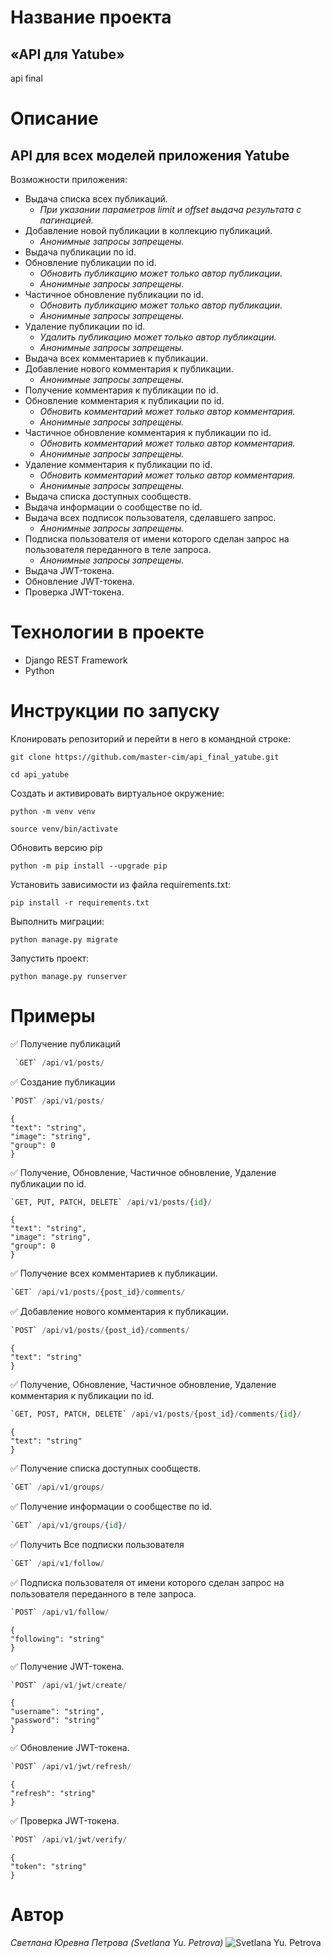 # Название проекта 
## «API для Yatube»
api final
# Описание
## API для всех моделей приложения Yatube
Возможности приложения:
- Выдача списка всех публикаций. 
    - _При указании параметров limit и offset выдача  результата с пагинацией._
- Добавление новой публикации в коллекцию публикаций. 
    - _Анонимные запросы запрещены._
- Выдача публикации по id.
- Обновление публикации по id. 
    - _Обновить публикацию может только автор публикации._
    - _Анонимные запросы запрещены._
- Частичное обновление публикации по id.
    - _Обновить публикацию может только автор публикации._
    - _Анонимные запросы запрещены._
- Удаление публикации по id.
    - _Удалить публикацию может только автор публикации._
    - _Анонимные запросы запрещены._
- Выдача всех комментариев к публикации.
- Добавление нового комментария к публикации.
    - _Анонимные запросы запрещены._
- Получение комментария к публикации по id.
- Обновление комментария к публикации по id.
    - _Обновить комментарий может только автор комментария._
    -  _Анонимные запросы запрещены._
- Частичное обновление комментария к публикации по id.
    - _Обновить комментарий может только автор комментария._
    - _Анонимные запросы запрещены._
- Удаление комментария к публикации по id.
    - _Обновить комментарий может только автор комментария._
    - _Анонимные запросы запрещены._
- Выдача списка доступных сообществ.
- Выдача информации о сообществе по id.
- Выдача всех подписок пользователя, сделавшего запрос.
    - _Анонимные запросы запрещены._
- Подписка пользователя от имени которого сделан запрос на пользователя переданного в теле запроса.
    - _Анонимные запросы запрещены._
- Выдача JWT-токена.
- Обновление JWT-токена.
- Проверка JWT-токена.
# Технологии в проекте
- Django REST Framework
- Python
# Инструкции по запуску
Клонировать репозиторий и перейти в него в командной строке:

```
git clone https://github.com/master-cim/api_final_yatube.git
```

```
cd api_yatube
```

Cоздать и активировать виртуальное окружение:

```
python -m venv venv
```

```
source venv/bin/activate
```
Обновить версию pip
```
python -m pip install --upgrade pip
```

Установить зависимости из файла requirements.txt:

```
pip install -r requirements.txt
```

Выполнить миграции:

```
python manage.py migrate
```

Запустить проект:

```
python manage.py runserver
```
# Примеры
:white_check_mark: Получение публикаций

```python
 `GET` /api/v1/posts/
```
:white_check_mark: Создание публикации
```Python
`POST` /api/v1/posts/
```
```
{
"text": "string",
"image": "string",
"group": 0
}
```
:white_check_mark: Получение, Обновление,  Частичное обновление, Удаление публикации по id.
```Python
`GET, PUT, PATCH, DELETE` /api/v1/posts/{id}/
```
```
{
"text": "string",
"image": "string",
"group": 0
}
```
:white_check_mark: Получение всех комментариев к публикации.
```Python
`GET` /api/v1/posts/{post_id}/comments/
```
:white_check_mark: Добавление нового комментария к публикации.
```Python
`POST` /api/v1/posts/{post_id}/comments/
```
```
{
"text": "string"
}
```
:white_check_mark: Получение, Обновление, Частичное обновление, Удаление  комментария к публикации по id.
```Python
`GET, POST, PATCH, DELETE` /api/v1/posts/{post_id}/comments/{id}/
```
```
{
"text": "string"
}
```
:white_check_mark: Получение списка доступных сообществ.
```Python
`GET` /api/v1/groups/
```
:white_check_mark: Получение информации о сообществе по id.
```Python
`GET` /api/v1/groups/{id}/
```
:white_check_mark: Получить Все подписки пользователя
```Python
`GET` /api/v1/follow/
```
:white_check_mark: Подписка пользователя от имени которого сделан запрос на пользователя переданного в теле запроса.
```Python
`POST` /api/v1/follow/
```
```
{
"following": "string"
}
```
:white_check_mark: Получение JWT-токена.
```Python
`POST` /api/v1/jwt/create/
```
```
{
"username": "string",
"password": "string"
}
```
:white_check_mark: Обновление JWT-токена.
```Python
`POST` /api/v1/jwt/refresh/
```
```
{
"refresh": "string"
}
```
:white_check_mark: Проверка JWT-токена.
```Python
`POST` /api/v1/jwt/verify/
```
```
{
"token": "string"
}
```
# Автор
_Светлана Юревна Петрова_
_(Svetlana Yu. Petrova)_
![Svetlana Yu. Petrova](https://scontent-arn2-1.xx.fbcdn.net/v/t1.6435-9/78063561_2550265828376104_5780089999668019200_n.jpg?_nc_cat=103&ccb=1-5&_nc_sid=09cbfe&_nc_ohc=jYF0uiDh6-oAX-Byn5S&_nc_ht=scontent-arn2-1.xx&oh=00_AT_zdEIwbjRhk6p4Fq_RH1QsUCzpD6jFyWJFQ3xi-ZI-DQ&oe=6200A485&s=230 "Svetlana Yu. Petrova")


